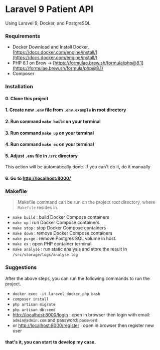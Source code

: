 # Laravel 9 Patient API
Using Laravel 9, Docker, and PostgreSQL

### Requirements
* Docker Download and Install Docker. [https://docs.docker.com/engine/install/](https://docs.docker.com/engine/install/)
* PHP 8.1 on Brew -> [https://formulae.brew.sh/formula/php@8.1](https://formulae.brew.sh/formula/php@8.1)
* Composer

### Installation
#### 0. Clone this project

#### 1. Create new `.env` file from `.env.example` in root directory

#### 2. Run command `make build` on your terminal

#### 3. Run command `make up` on your terminal

#### 4. Run command `make ex` on your terminal

#### 5. Adjust `.env` file in `/src` directory
This action will be automatically done. If you can't do it, do it manually

#### 6. Go to [http://localhost:8000/](http://localhost:8000/)

### Makefile
>Makefile command can be run on the project root directory, where `Makefile` resides in.
* `make build` : build Docker Compose containers
* `make up` : run Docker Compose containers
* `make stop` : stop Docker Compose containers
* `make down` : remove Docker Compose containers
* `make purge` : remove Postgres SQL volume in host.
* `make ex` : open PHP container terminal
* `make analyse` : run static analysis and store the result in `/src/storage/logs/analyse.log`


### Suggestions
After the above steps, you can run the following commands to run the project.
* `docker exec -it laravel_docker_php bash` 
* `composer install` 
* `php artisan migrate` 
* `php artisan db:seed` 
* [http://localhost:8000/login](http://localhost:8000/login) : open in browser then login with email: `admin@admin.com` and password: `password`
* or [http://localhost:8000/register](http://localhost:8000/register) : open in browser then register new user
#### that's it, you can start to develop my case.
